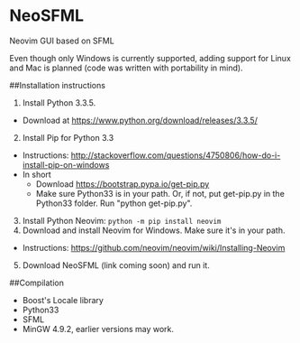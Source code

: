 # NeoSFML
Neovim GUI based on SFML

Even though only Windows is currently supported, adding support for Linux and Mac is planned (code was written with portability in mind).

##Installation instructions
1. Install Python 3.3.5.
  * Download at https://www.python.org/download/releases/3.3.5/

2. Install Pip for Python 3.3
  * Instructions: http://stackoverflow.com/questions/4750806/how-do-i-install-pip-on-windows
  * In short 
    * Download https://bootstrap.pypa.io/get-pip.py
    * Make sure Python33 is in your path. Or, if not, put get-pip.py in the Python33 folder. Run "python get-pip.py".

3. Install Python Neovim: `python -m pip install neovim`
4. Download and install Neovim for Windows. Make sure it's in your path. 
  * Instructions: https://github.com/neovim/neovim/wiki/Installing-Neovim 
5. Download NeoSFML (link coming soon) and run it.

##Compilation
* Boost's Locale library
* Python33
* SFML
* MinGW 4.9.2, earlier versions may work.
